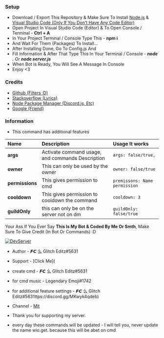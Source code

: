 ### Setup
- Download / Export This Repository & Make Sure To Install [Node.js](https://nodejs.org/en/) & [Visual Studio Code (Only If You Don't Have Any Code Editor)](https://code.visualstudio.com/)
- Open Project In Visual Studio Code (Editor) & To Open Console / Terminal - **Ctrl + A**
- In Your Project Terminal / Console Type This - **npm i**
- And Wait For Them (Packages) To Install...
- After Installing Done, Go To Config.js And
- Fill Information & After That Type This In Your Terminal / Console - **_node ._** Or **_node server.js_**
- When Bot Is Ready, You Will See A Message In Console
- Enjoy <3

### Credits
- [Github (Filters :D)](https://github.com)
- [Stackoverflow (Lyrics)](https://stackoverflow.com)
- [Node Package Manager (Discord.js, Etc)](https://www.npmjs.com/)
- [Google (Friend)](https://google.com)

### Information
- This command has additional features

| Name | Description | Usage It works |
| :--- | :--- | :--- |
| **args** | Activate command usage, and commands Description | `args: false/true,` |  
| **owner** | This can only be used by the owner | `owner: false/true` |  
| **permissions** | This gives permission to cmd | `premissons: Name permission` |  
| **cooldown** | This gives permission to cooldown the command | `cooldown: 3` |  
| **guildOnly** | this can only be on the server not on dm | `guildOnly: false/true` | 

Your Ass If You Ever Say **This Is My Bot & Coded By Me Or Smth**, Make Sure To Give Credit (In Bot Or Commands) :D

[![DevServer](https://discordapp.com/api/guilds/773194751411355698/widget.png?style=shield)](https://discord.gg/MKwyk4qdeb)

- Author - 𝙁𝘾 么 Glitch Editz#5631 
- Support - [Click Me](
- create cmd - 𝙁𝘾 么 Glitch Editz#5631
- for cmd music - Legendary Emoji#1742
- for additional feature settings - 𝙁𝘾 么 Glitch Editz#5631ttps://discord.gg/MKwyk4qdeb)
- Channel - [Mit](https://www.youtube.com/channel/UCpLctSYrYYQm58ul219kMwg)

- Thank you for supporting my server.
- every day these commands will be updated - I will tell you, never
 update the name wio.get. because this will be abet on cmd
